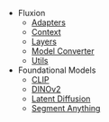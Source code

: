 * <code class="doc-symbol doc-symbol-nav doc-symbol-module"></code> Fluxion
    * [<code class="doc-symbol doc-symbol-nav doc-symbol-module"></code> Adapters](fluxion/adapters.md)
    * [<code class="doc-symbol doc-symbol-nav doc-symbol-module"></code> Context](fluxion/context.md)
    * [<code class="doc-symbol doc-symbol-nav doc-symbol-module"></code> Layers](fluxion/layers.md)
    * [<code class="doc-symbol doc-symbol-nav doc-symbol-module"></code> Model Converter](fluxion/model_converter.md)
    * [<code class="doc-symbol doc-symbol-nav doc-symbol-module"></code> Utils](fluxion/utils.md)
* <code class="doc-symbol doc-symbol-nav doc-symbol-module"></code> Foundational Models
    * [<code class="doc-symbol doc-symbol-nav doc-symbol-module"></code> CLIP](foundationals/clip.md)
    * [<code class="doc-symbol doc-symbol-nav doc-symbol-module"></code> DINOv2](foundationals/dinov2.md)
    * [<code class="doc-symbol doc-symbol-nav doc-symbol-module"></code> Latent Diffusion](foundationals/latent_diffusion.md)
    * [<code class="doc-symbol doc-symbol-nav doc-symbol-module"></code> Segment Anything](foundationals/segment_anything.md)

